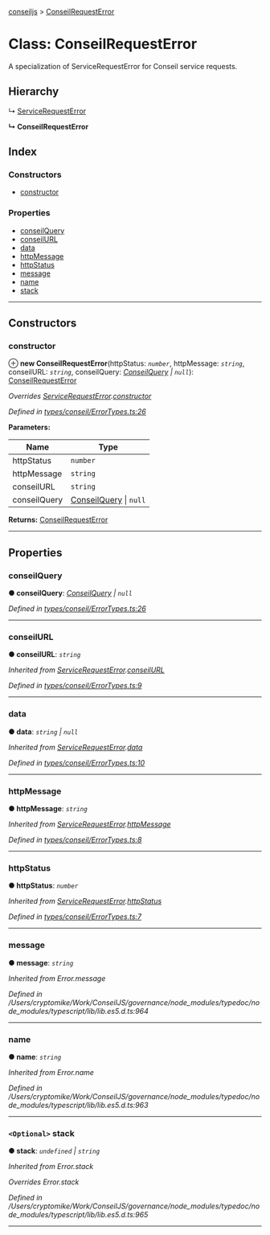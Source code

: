 [conseiljs](../README.md) > [ConseilRequestError](../classes/conseilrequesterror.md)

# Class: ConseilRequestError

A specialization of ServiceRequestError for Conseil service requests.

## Hierarchy

↳  [ServiceRequestError](servicerequesterror.md)

**↳ ConseilRequestError**

## Index

### Constructors

* [constructor](conseilrequesterror.md#constructor)

### Properties

* [conseilQuery](conseilrequesterror.md#conseilquery)
* [conseilURL](conseilrequesterror.md#conseilurl)
* [data](conseilrequesterror.md#data)
* [httpMessage](conseilrequesterror.md#httpmessage)
* [httpStatus](conseilrequesterror.md#httpstatus)
* [message](conseilrequesterror.md#message)
* [name](conseilrequesterror.md#name)
* [stack](conseilrequesterror.md#stack)

---

## Constructors

<a id="constructor"></a>

###  constructor

⊕ **new ConseilRequestError**(httpStatus: *`number`*, httpMessage: *`string`*, conseilURL: *`string`*, conseilQuery: *[ConseilQuery](../interfaces/conseilquery.md) \| `null`*): [ConseilRequestError](conseilrequesterror.md)

*Overrides [ServiceRequestError](servicerequesterror.md).[constructor](servicerequesterror.md#constructor)*

*Defined in [types/conseil/ErrorTypes.ts:26](https://github.com/Cryptonomic/ConseilJS/blob/9065a8e/src/types/conseil/ErrorTypes.ts#L26)*

**Parameters:**

| Name | Type |
| ------ | ------ |
| httpStatus | `number` |
| httpMessage | `string` |
| conseilURL | `string` |
| conseilQuery | [ConseilQuery](../interfaces/conseilquery.md) \| `null` |

**Returns:** [ConseilRequestError](conseilrequesterror.md)

___

## Properties

<a id="conseilquery"></a>

###  conseilQuery

**● conseilQuery**: *[ConseilQuery](../interfaces/conseilquery.md) \| `null`*

*Defined in [types/conseil/ErrorTypes.ts:26](https://github.com/Cryptonomic/ConseilJS/blob/9065a8e/src/types/conseil/ErrorTypes.ts#L26)*

___
<a id="conseilurl"></a>

###  conseilURL

**● conseilURL**: *`string`*

*Inherited from [ServiceRequestError](servicerequesterror.md).[conseilURL](servicerequesterror.md#conseilurl)*

*Defined in [types/conseil/ErrorTypes.ts:9](https://github.com/Cryptonomic/ConseilJS/blob/9065a8e/src/types/conseil/ErrorTypes.ts#L9)*

___
<a id="data"></a>

###  data

**● data**: *`string` \| `null`*

*Inherited from [ServiceRequestError](servicerequesterror.md).[data](servicerequesterror.md#data)*

*Defined in [types/conseil/ErrorTypes.ts:10](https://github.com/Cryptonomic/ConseilJS/blob/9065a8e/src/types/conseil/ErrorTypes.ts#L10)*

___
<a id="httpmessage"></a>

###  httpMessage

**● httpMessage**: *`string`*

*Inherited from [ServiceRequestError](servicerequesterror.md).[httpMessage](servicerequesterror.md#httpmessage)*

*Defined in [types/conseil/ErrorTypes.ts:8](https://github.com/Cryptonomic/ConseilJS/blob/9065a8e/src/types/conseil/ErrorTypes.ts#L8)*

___
<a id="httpstatus"></a>

###  httpStatus

**● httpStatus**: *`number`*

*Inherited from [ServiceRequestError](servicerequesterror.md).[httpStatus](servicerequesterror.md#httpstatus)*

*Defined in [types/conseil/ErrorTypes.ts:7](https://github.com/Cryptonomic/ConseilJS/blob/9065a8e/src/types/conseil/ErrorTypes.ts#L7)*

___
<a id="message"></a>

###  message

**● message**: *`string`*

*Inherited from Error.message*

*Defined in /Users/cryptomike/Work/ConseilJS/governance/node_modules/typedoc/node_modules/typescript/lib/lib.es5.d.ts:964*

___
<a id="name"></a>

###  name

**● name**: *`string`*

*Inherited from Error.name*

*Defined in /Users/cryptomike/Work/ConseilJS/governance/node_modules/typedoc/node_modules/typescript/lib/lib.es5.d.ts:963*

___
<a id="stack"></a>

### `<Optional>` stack

**● stack**: *`undefined` \| `string`*

*Inherited from Error.stack*

*Overrides Error.stack*

*Defined in /Users/cryptomike/Work/ConseilJS/governance/node_modules/typedoc/node_modules/typescript/lib/lib.es5.d.ts:965*

___

